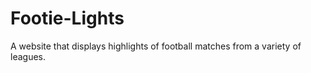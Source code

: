 <h1>Footie-Lights</h1>
<p>A website that displays highlights of football matches from a variety of leagues.</p>